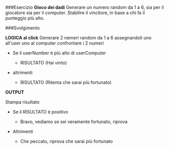 ###Esercizio
**Gioco dei dadi**
Generare un numero random da 1 a 6, sia per il giocatore sia per il computer.
Stabilire il vincitore, in base a chi fa il punteggio più alto.


###Svolgimento 

**LOGICA al click**
Generare 2 nemeri random da 1 a 6 assegnandoli uno all'user uno al computer 
confrontare i 2 numeri

- Se il userNumber è più alto di userComputer
    - RISULTATO (Hai vinto)

- altrimenti 
    - RISULTATO (Ritenta che sarai più fortunato)

**OUTPUT**

Stampa risultato 

- Se il RISULTATO è positivo 
    - Bravo, vediamo se sei veramente fortunato, riprova

- Altrimenti 
    - Che peccato, riprova che sarai più fortunato 




